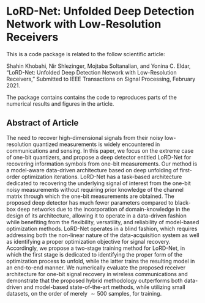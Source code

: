 # LoRD-Net: Unfolded Deep Detection Network with Low-Resolution Receivers

This is a code package is related to the follow scientific article:

Shahin Khobahi, Nir Shlezinger, Mojtaba Soltanalian, and Yonina C. Eldar, “LoRD-Net: Unfolded Deep Detection Network with Low-Resolution Receivers,” Submitted to IEEE Transactions on Signal Processing, February 2021.

The package contains contains the code to reproduces parts of the numerical results and figures in the article.

## Abstract of Article
The need to recover high-dimensional signals from their noisy low-resolution quantized measurements is widely encountered in communications and sensing. In this paper, we focus on the extreme case of one-bit quantizers, and propose a deep detector entitled  LoRD-Net for recovering information symbols from one-bit measurements. Our method is a model-aware data-driven architecture based on deep unfolding of first-order optimization iterations. LoRD-Net has a task-based architecture dedicated to recovering the underlying signal of interest from the one-bit noisy measurements without requiring prior knowledge of the channel matrix through which the one-bit measurements are obtained. The proposed deep detector has much fewer parameters compared to black-box deep networks due to the incorporation of domain-knowledge in the design of its architecture, allowing it to operate in a data-driven fashion while benefiting from the flexibility, versatility, and reliability of model-based optimization methods. LoRD-Net operates in a blind fashion, which requires addressing both the non-linear nature of the data-acquisition system as well as identifying a proper optimization objective for signal recovery. Accordingly, we propose a two-stage training method for LoRD-Net, in which the first stage is dedicated to identifying the proper form of the optimization process to unfold, while the latter trains the resulting model in an end-to-end manner. We numerically evaluate the proposed receiver architecture for one-bit signal recovery in wireless communications and demonstrate that the proposed hybrid methodology outperforms both data-driven and model-based state-of-the-art methods, while utilizing small datasets, on the order of merely $\sim 500$ samples, for training. 
